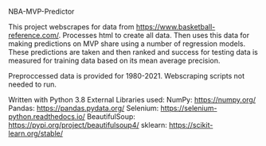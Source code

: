 NBA-MVP-Predictor

This project webscrapes for data from https://www.basketball-reference.com/. Processes html to create all data. Then uses this data for making predictions on MVP share
using a number of regression models. These predictions are taken and then ranked and success for testing data is measured for training data based on its mean average precision.

Preproccessed data is provided for 1980-2021. Webscraping scripts not needed to run.

Written with Python 3.8
External Libraries used:
NumPy: https://numpy.org/
Pandas: https://pandas.pydata.org/
Selenium: https://selenium-python.readthedocs.io/
BeautifulSoup: https://pypi.org/project/beautifulsoup4/
sklearn: https://scikit-learn.org/stable/
